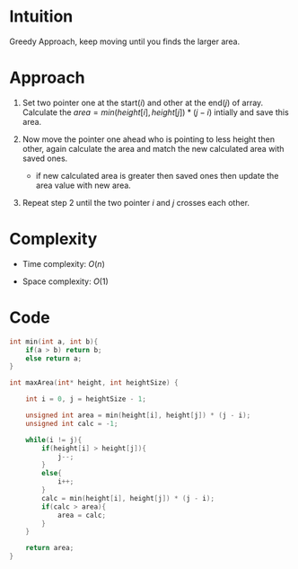 # Intuition
<!-- Describe your first thoughts on how to solve this problem. -->
Greedy Approach, keep moving until you finds the larger area.

# Approach
<!-- Describe your approach to solving the problem. -->
1. Set two pointer one at the start$(i)$ and other at the end$(j)$ of array. Calculate the $area = min(height[i], height[j])*(j - i)$ intially and save this area.

2. Now move the pointer one ahead who is pointing to less height then other, again calculate the area and match the new calculated area with saved ones.
    * if new calculated area is greater then saved ones then update the area value with new area.

3. Repeat step 2 until the two pointer $i$ and $j$ crosses each other.

# Complexity
- Time complexity: $O(n)$
<!-- Add your time complexity here, e.g. $$O(n)$$ -->

- Space complexity: $O(1)$
<!-- Add your space complexity here, e.g. $$O(n)$$ -->

# Code
```c []
int min(int a, int b){
    if(a > b) return b;
    else return a;
}

int maxArea(int* height, int heightSize) {

    int i = 0, j = heightSize - 1;

    unsigned int area = min(height[i], height[j]) * (j - i);
    unsigned int calc = -1;

    while(i != j){
        if(height[i] > height[j]){
            j--;
        }
        else{
            i++;
        }
        calc = min(height[i], height[j]) * (j - i);
        if(calc > area){
            area = calc;
        }
    }

    return area;
}
```
